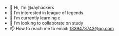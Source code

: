 - 👋 Hi, I’m @rayhackers
- 👀 I’m interested in league of legends
- 🌱 I’m currently learning c
- 💞️ I’m looking to collaborate on study
- 📫 How to reach me  to email: 1839473743@qq.com

<!---
rayhackers/rayhackers is a ✨ special ✨ repository because its `README.md` (this file) appears on your GitHub profile.
You can click the Preview link to take a look at your changes.
--->
